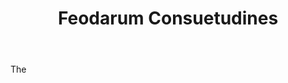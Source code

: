 ---
title: Feodarum Consuetudines
letter: F
permalink: "/definitions/bld-feodarum-consuetudines.html"
body: The
published_at: '2018-07-07'
source: Black's Law Dictionary 2nd Ed (1910)
layout: post
---